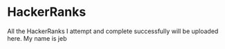 # HackerRanks
All the HackerRanks I attempt and complete successfully will be uploaded here.
My name is jeb